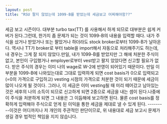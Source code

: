 ```yaml
---
layout: post
title: "RSU 팔지 않았는데 1099-B를 받았는데 세금보고 어찌해야함??"
---
```


세금 보고 시즌이다. 대부분 turbo tax(TT) 를 사용해서 하게 되므로 대부분은 쉽게 커버가 된다.그런데, 한가지 좀 문제가 되는 것이 1099-B의 내용을 입력할 때다. 내가 주식을 샀거나 받았거나 또는 팔았거나 하더라도 stock broker로부터 1099-B가 날아온다. 역시나 TT가 broker로 부터 table을 import해서 자동으로 처리해주기도 하는데, 내 경우는 그게 잘 되지 않았다.만일, 내가 1099-B를 받았지만 그 해에 처분한 주식이 없고, 본인이 구입했거나 employer로부터 vest받고 팔지 았았다면 신고할 필요가 없다. 받은 주식의 경우는 이미 나의 wage로 W-2에 반영이 되어있기 때문이다. 만일 이 부분을 1099-B에 나와있는대로 그대로 입력하게 되면 cost basis가 0으로 입력되고 (=0의 가격으로 구입하고) vesting 시점의 가격으로 처분한 것이 되기 때문에 세금이 많이 나오게 될 것이다. 그러나, 이 세금은 이미 vesting될 때 미리 떼어갔고 남아있는 것은 세후의 나의 소득이 되므로 신고하게 되면 2중으로 세금을 내는 셈이 된다.나중에 이 주식을 처분하게 되면 그 내용은 그 이듬해에 보고하면 된다. 물론 cost basis를 정확하게 입력해야 주식으로 얻게 된 이익을 통한 세금을 제대로 낼 수 있게 된다. ---------이것은 어디까지나 저 개인의 주관적인 판단이므로, 위 내용대로 세금 보고시 문제가 생길 경우 법적인 책임을 지지 않습니다.

